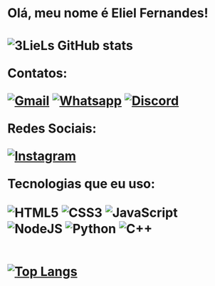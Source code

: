 <h1>Olá, meu nome é Eliel Fernandes!<h1>

![3LieLs GitHub stats](https://github-readme-stats.vercel.app/api?username=3LieLs&show_icons=true&theme=radical)

Contatos:

[![Gmail](https://img.shields.io/badge/Gmail-D14836?style=for-the-badge&logo=gmail&logoColor=white)]()
[![Whatsapp](https://img.shields.io/badge/WhatsApp-25D366?style=for-the-badge&logo=whatsapp&logoColor=white)]()
[![Discord](https://img.shields.io/badge/Discord-7289DA?style=for-the-badge&logo=discord&logoColor=white)]()

Redes Sociais:

[![Instagram](https://img.shields.io/badge/Instagram-E4405F?style=for-the-badge&logo=instagram&logoColor=white)](https://www.instagram.com/eliel_fernandes55/)

Tecnologias que eu uso:

<div style="display: inline_block">
    <img align="center" alt="HTML5"
    src="https://img.shields.io/badge/HTML5-E34F26?style=for-the-badge&logo=html5&logoColor=white">
    <img align="center" alt="CSS3"
    src="https://img.shields.io/badge/CSS3-1572B6?style=for-the-badge&logo=css3&logoColor=white">
    <img align="center" alt="JavaScript"
    src="https://img.shields.io/badge/JavaScript-F7DF1E?style=for-the-badge&logo=javascript&logoColor=black">
     <img align="center" alt="NodeJS"
    src="https://img.shields.io/badge/Node.js-43853D?style=for-the-badge&logo=node.js&logoColor=white">
    <img align="center" alt="Python"
    src="https://img.shields.io/badge/Python-3776AB?style=for-the-badge&logo=python&logoColor=white">
    <img align="center" alt="C++"
    src="https://img.shields.io/badge/C%2B%2B-00599C?style=for-the-badge&logo=c%2B%2B&logoColor=white">
</div>
<br>

[![Top Langs](https://github-readme-stats.vercel.app/api/top-langs/?username=3LieLs&layout=pie&theme=radical)](https://github.com/3LieLs/github-readme-stats)